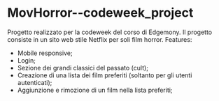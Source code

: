 # MovHorror--codeweek_project
 Progetto realizzato per la codeweek del corso di Edgemony.
 Il progetto consiste in un sito web stile Netflix per soli film horror. 
Features:
- Mobile responsive;
- Login;
- Sezione dei grandi classici del passato (cult);
- Creazione di una lista dei film preferiti (soltanto per gli utenti autenticati);
- Aggiunzione e rimozione di un film nella lista preferiti;


